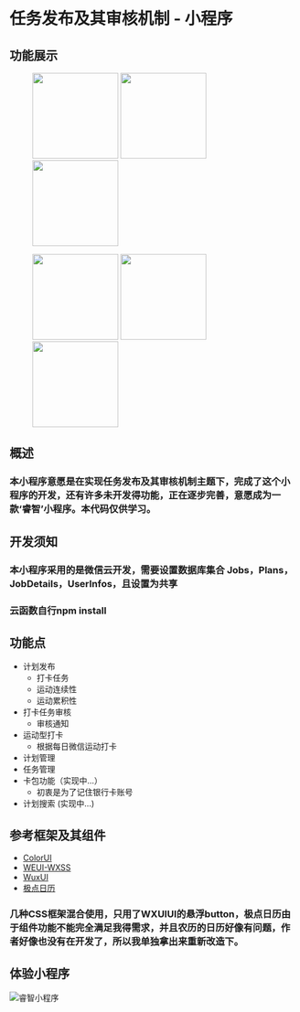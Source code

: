 # 任务发布及其审核机制 - 小程序

## 功能展示
<figure class="third">
    <img src="https://github.com/pzwdshxzt/wechat-ruizhi/blob/master/images/home.jpg?raw=true" width="150">
    <img src="https://raw.githubusercontent.com/pzwdshxzt/wechat-ruizhi/master/images/applyresult.jpg" width="150">
    <img src="https://github.com/pzwdshxzt/wechat-ruizhi/blob/master/images/clockdata.jpg?raw=true" width="150">
</figure>
<figure class="third">
    <img src="https://github.com/pzwdshxzt/wechat-ruizhi/blob/master/images/werun.jpg?raw=true" width="150">
    <img src="https://raw.githubusercontent.com/pzwdshxzt/wechat-ruizhi/master/images/qryplan.jpg" width="150">
    <img src="https://github.com/pzwdshxzt/wechat-ruizhi/blob/master/images/time.jpg?raw=true" width="150">
</figure>

## 概述
### 本小程序意愿是在实现任务发布及其审核机制主题下，完成了这个小程序的开发，还有许多未开发得功能，正在逐步完善，意愿成为一款‘睿智’小程序。本代码仅供学习。
## 开发须知
### 本小程序采用的是微信云开发，需要设置数据库集合  Jobs，Plans，JobDetails，UserInfos，且设置为共享
### 云函数自行npm install
## 功能点

* 计划发布
   * 打卡任务
   * 运动连续性
   * 运动累积性
* 打卡任务审核
   * 审核通知
* 运动型打卡
   * 根据每日微信运动打卡
* 计划管理
* 任务管理
* 卡包功能（实现中...）
    * 初衷是为了记住银行卡账号
* 计划搜索 (实现中...)

## 参考框架及其组件
- [ColorUI](https://github.com/weilanwl/ColorUI "ColorUI")
- [WEUI-WXSS](https://github.com/Tencent/weui-wxss/ "WEUI-WXSS")
- [WuxUI](https://github.com/wux-weapp/wux-weapp "WuxUI")
- [极点日历](https://github.com/czcaiwj/calendar/ "极点日历")
###  几种CSS框架混合使用，只用了WXUIUI的悬浮button，极点日历由于组件功能不能完全满足我得需求，并且农历的日历好像有问题，作者好像也没有在开发了，所以我单独拿出来重新改造下。
## 体验小程序
![睿智小程序](https://raw.githubusercontent.com/pzwdshxzt/wechat-ruizhi/master/images/scan_code.jpg)

